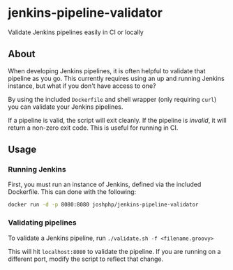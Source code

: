 # jenkins-pipeline-validator
Validate Jenkins pipelines easily in CI or locally

## About
When developing Jenkins pipelines, it is often helpful to validate that pipeline as you go. This currently requires using an up and running Jenkins instance, but what if you don't have access to one?

By using the included `Dockerfile` and shell wrapper (only requiring `curl`) you can validate your Jenkins pipelines.

If a pipeline is valid, the script will exit cleanly. If the pipeline is _invalid_, it will return a non-zero exit code. This is useful for running in CI.

## Usage

### Running Jenkins
First, you must run an instance of Jenkins, defined via the included Dockerfile. This can done with the following:

```bash
docker run -d -p 8080:8080 joshphp/jenkins-pipeline-validator
```

### Validating pipelines
To validate a Jenkins pipeline, run `./validate.sh -f <filename.groovy>`

This will hit `localhost:8080` to validate the pipeline. If you are running on a different port, modify the script to reflect that change.
